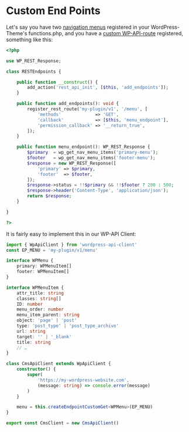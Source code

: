 # Custom End Points

Let's say you have two [navigation menus](https://developer.wordpress.org/reference/functions/register_nav_menu/)
registered in your WordPress-Theme's functions.php, and you have a
[custom WP-API-route](https://developer.wordpress.org/reference/functions/register_rest_route/)
registered, something like this:

```php
<?php

use WP_REST_Response;

class RESTEndpoints {

    public function __construct() {
        add_action('rest_api_init', [$this, 'add_endpoints']);
    }

    public function add_endpoints(): void {
        register_rest_route('my-plugin/v1', '/menu', [
            'methods'             => 'GET',
            'callback'            => [$this, 'menu_endpoint'],
            'permission_callback' => '__return_true',
        ]);
    }

    public function menu_endpoint(): WP_REST_Response {
        $primary  = wp_get_nav_menu_items('primary-menu');
        $footer   = wp_get_nav_menu_items('footer-menu');
        $response = new WP_REST_Response([
            'primary' => $primary,
            'footer'  => $footer,
        ]);
        $response->status = !!$primary && !!$footer ? 200 : 500;
        $response->header('Content-Type', 'application/json');
        return $response;
    }

}

?>
```

It is fairly easy to implement this in our WP-API Client:

```typescript
import { WpApiClient } from 'wordpress-api-client'
const EP_MENU = 'my-plugin/v1/menu'

interface WPMenu {
    primary: WPMenuItem[]
    footer: WPMenuItem[]
}

interface WPMenuItem {
    attr_title: string
    classes: string[]
    ID: number
    menu_order: number
    menu_item_parent: string
    object: 'page' | 'post'
    type: 'post_type' | 'post_type_archive'
    url: string
    target: '' | '_blank'
    title: string
    // …
}

class CmsApiClient extends WpApiClient {
    constructor() {
        super(
            'https://my-wordpress-website.com',
            (message: string) => console.error(message)
        )
    }

    menu = this.createEndpointCustomGet<WPMenu>(EP_MENU)
}

export const CmsClient = new CmsApiClient()
```
